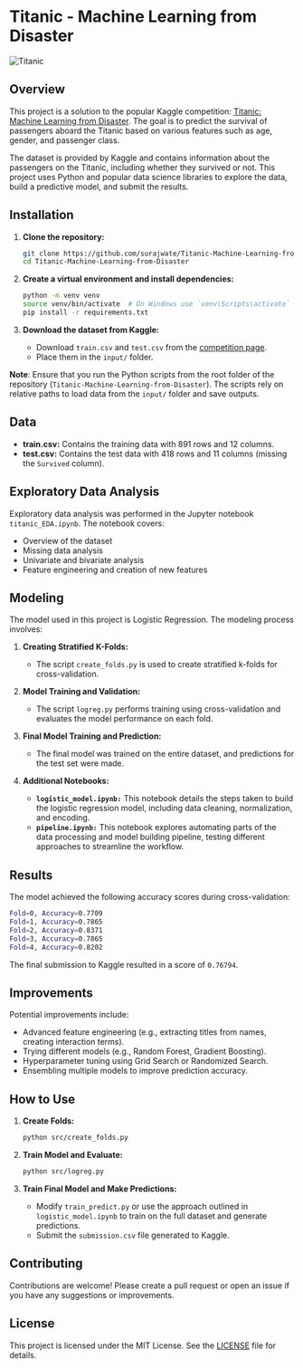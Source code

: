 # Titanic - Machine Learning from Disaster

![Titanic](https://i.imgur.com/4qhUoh9.jpeg)

## Overview

This project is a solution to the popular Kaggle competition: [Titanic: Machine Learning from Disaster](https://www.kaggle.com/c/titanic). The goal is to predict the survival of passengers aboard the Titanic based on various features such as age, gender, and passenger class.

The dataset is provided by Kaggle and contains information about the passengers on the Titanic, including whether they survived or not. This project uses Python and popular data science libraries to explore the data, build a predictive model, and submit the results.

## Installation

1. **Clone the repository:**

    ```bash
    git clone https://github.com/surajwate/Titanic-Machine-Learning-from-Disaster.git
    cd Titanic-Machine-Learning-from-Disaster
    ```

2. **Create a virtual environment and install dependencies:**

    ```bash
    python -m venv venv
    source venv/bin/activate  # On Windows use `venv\Scripts\activate`
    pip install -r requirements.txt
    ```

3. **Download the dataset from Kaggle:**
   - Download `train.csv` and `test.csv` from the [competition page](https://www.kaggle.com/c/titanic/data).
   - Place them in the `input/` folder.
  
**Note**: Ensure that you run the Python scripts from the root folder of the repository (`Titanic-Machine-Learning-from-Disaster`). The scripts rely on relative paths to load data from the `input/` folder and save outputs.

## Data

- **train.csv:** Contains the training data with 891 rows and 12 columns.
- **test.csv:** Contains the test data with 418 rows and 11 columns (missing the `Survived` column).

## Exploratory Data Analysis

Exploratory data analysis was performed in the Jupyter notebook `titanic_EDA.ipynb`. The notebook covers:

- Overview of the dataset
- Missing data analysis
- Univariate and bivariate analysis
- Feature engineering and creation of new features

## Modeling

The model used in this project is Logistic Regression. The modeling process involves:

1. **Creating Stratified K-Folds:**
   - The script `create_folds.py` is used to create stratified k-folds for cross-validation.
  
2. **Model Training and Validation:**
   - The script `logreg.py` performs training using cross-validation and evaluates the model performance on each fold.

3. **Final Model Training and Prediction:**
   - The final model was trained on the entire dataset, and predictions for the test set were made.

4. **Additional Notebooks:**
   - **`logistic_model.ipynb:`** This notebook details the steps taken to build the logistic regression model, including data cleaning, normalization, and encoding.
   - **`pipeline.ipynb:`** This notebook explores automating parts of the data processing and model building pipeline, testing different approaches to streamline the workflow.

## Results

The model achieved the following accuracy scores during cross-validation:

```bash
Fold=0, Accuracy=0.7709
Fold=1, Accuracy=0.7865
Fold=2, Accuracy=0.8371
Fold=3, Accuracy=0.7865
Fold=4, Accuracy=0.8202
```

The final submission to Kaggle resulted in a score of `0.76794`.

## Improvements

Potential improvements include:

- Advanced feature engineering (e.g., extracting titles from names, creating interaction terms).
- Trying different models (e.g., Random Forest, Gradient Boosting).
- Hyperparameter tuning using Grid Search or Randomized Search.
- Ensembling multiple models to improve prediction accuracy.

## How to Use

1. **Create Folds:**

    ```bash
    python src/create_folds.py
    ```

2. **Train Model and Evaluate:**

    ```bash
    python src/logreg.py
    ```

3. **Train Final Model and Make Predictions:**
   - Modify `train_predict.py` or use the approach outlined in `logistic_model.ipynb` to train on the full dataset and generate predictions.
   - Submit the `submission.csv` file generated to Kaggle.

## Contributing

Contributions are welcome! Please create a pull request or open an issue if you have any suggestions or improvements.

## License

This project is licensed under the MIT License. See the [LICENSE](LICENSE) file for details.
